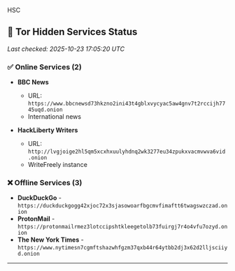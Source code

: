 HSC

## 🧅 Tor Hidden Services Status

*Last checked: 2025-10-23 17:05:20 UTC*

### ✅ Online Services (2)

- **BBC News**
  - URL: `https://www.bbcnewsd73hkzno2ini43t4gblxvycyac5aw4gnv7t2rccijh7745uqd.onion`
  - International news

- **HackLiberty Writers**
  - URL: `http://lvgjoige2hl5qm5xcxhxuulyhdnq2wk3277eu34zpukxvacmvwva6vid.onion`
  - WriteFreely instance

### ❌ Offline Services (3)

- **DuckDuckGo** - `https://duckduckgogg42xjoc72x3sjasowoarfbgcmvfimaftt6twagswzczad.onion`
- **ProtonMail** - `https://protonmailrmez3lotccipshtkleegetolb73fuirgj7r4o4vfu7ozyd.onion`
- **The New York Times** - `https://www.nytimesn7cgmftshazwhfgzm37qxb44r64ytbb2dj3x62d2lljsciiyd.onion`

---

